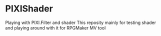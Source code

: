 # PIXIShader
Playing with PIXI.Filter and shader
This reposity mainly for testing shader and playing around with it for RPGMaker MV tool

